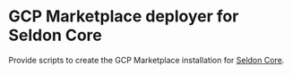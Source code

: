 # GCP Marketplace deployer for Seldon Core

Provide scripts to create the GCP Marketplace installation for [Seldon Core](https://github.com/SeldonIO/seldon-core).
